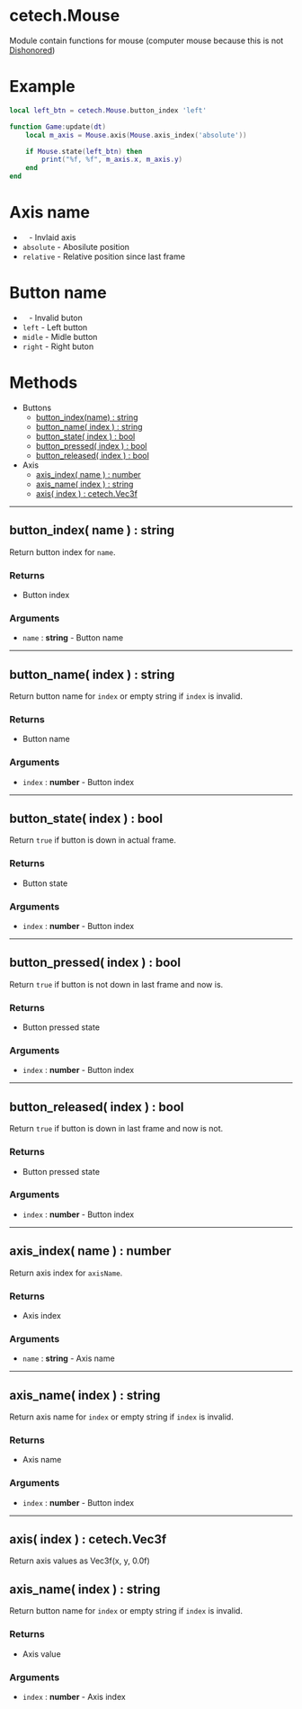 # cetech.Mouse

Module contain functions for mouse (computer mouse because this is not [Dishonored][dishonored])

# Example

```lua
local left_btn = cetech.Mouse.button_index 'left'

function Game:update(dt)
    local m_axis = Mouse.axis(Mouse.axis_index('absolute'))

    if Mouse.state(left_btn) then
        print("%f, %f", m_axis.x, m_axis.y)
    end
end 
```

# Axis name

* ` ` - Invlaid axis
* `absolute` - Abosilute position
* `relative` - Relative position since last frame

# Button name

* ` ` - Invalid buton
* `left` - Left button
* `midle` - Midle button
* `right` - Right buton
 
# Methods

* Buttons
    * [button_index(name) : string](#button_index-name-string)
    * [button_name( index ) : string](#button_name-index-string)
    * [button_state( index ) : bool](#button_state-index-bool)
    * [button_pressed( index ) : bool](#button_pressed-index-bool)
    * [button_released( index ) : bool](#button_released-index-bool)
* Axis
    * [axis_index( name ) : number](#axis_index-name-number)
    * [axis_name( index ) : string](#axis_name-index-string)
    * [axis( index ) : cetech.Vec3f](#axis-index-cetechvec3f)

------------------------------------------------------------------------------------------------------------------------

## button_index( name ) : string

Return button index for `name`.

### Returns
* Button index
    
### Arguments
* `name` : **string**   - Button name 

------------------------------------------------------------------------------------------------------------------------

## button_name( index ) : string

Return button name for `index` or empty string if `index` is invalid.

### Returns
* Button name
    
### Arguments
* `index` : **number**   - Button index

------------------------------------------------------------------------------------------------------------------------

## button_state( index ) : bool

Return `true` if button is down in actual frame.

### Returns
* Button state
    
### Arguments
* `index` : **number**   - Button index

------------------------------------------------------------------------------------------------------------------------

## button_pressed( index ) : bool

Return `true` if button is not down in last frame and now is.

### Returns
* Button pressed state

### Arguments
* `index` : **number**   - Button index

------------------------------------------------------------------------------------------------------------------------

## button_released( index ) : bool

Return `true` if button is down in last frame and now is not.

### Returns
* Button pressed state

### Arguments
* `index` : **number**   - Button index

------------------------------------------------------------------------------------------------------------------------

## axis_index( name ) : number

Return axis index for `axisName`.

### Returns
* Axis index
    
### Arguments
* `name` : **string**   - Axis name 

------------------------------------------------------------------------------------------------------------------------

## axis_name( index ) : string

Return axis name for `index` or empty string if `index` is invalid.

### Returns
* Axis name
    
### Arguments
* `index` : **number**   - Button index

------------------------------------------------------------------------------------------------------------------------

## axis( index ) : cetech.Vec3f

Return axis values as Vec3f(x, y, 0.0f)

## axis_name( index ) : string

Return button name for `index` or empty string if `index` is invalid.

### Returns
* Axis value
    
### Arguments
* `index` : **number**   - Axis index


[dishonored]: https://www.wikipedia.org/wiki/Dishonored
